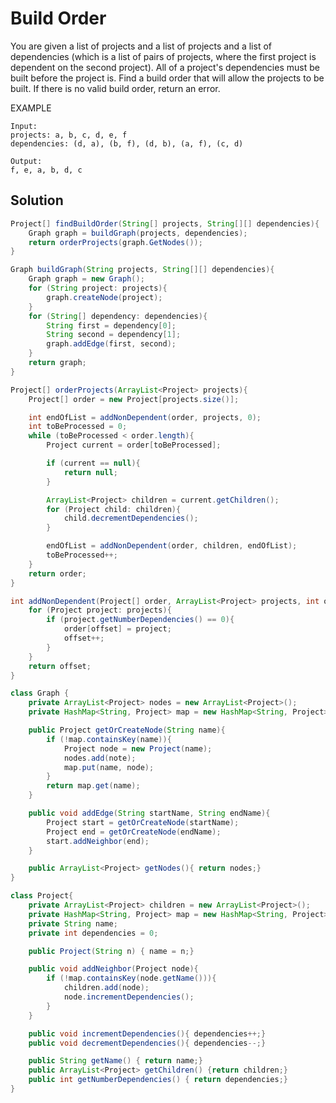# Build Order

You are given a list of projects and a list of projects and a list of dependencies (which is a list of pairs of projects, where the first project is dependent on the second project). All of a project's dependencies must be built before the project is. Find a build order that will allow the projects to be built. If there is no valid build order, return an error.

EXAMPLE

    Input:    
    projects: a, b, c, d, e, f
    dependencies: (d, a), (b, f), (d, b), (a, f), (c, d)
    
    Output:
    f, e, a, b, d, c

## Solution

```java
Project[] findBuildOrder(String[] projects, String[][] dependencies){
    Graph graph = buildGraph(projects, dependencies);
    return orderProjects(graph.GetNodes());
}

Graph buildGraph(String projects, String[][] dependencies){
    Graph graph = new Graph();
    for (String project: projects){
        graph.createNode(project);
    }
    for (String[] dependency: dependencies){
        String first = dependency[0];
        String second = dependency[1];
        graph.addEdge(first, second);
    }
    return graph;
}

Project[] orderProjects(ArrayList<Project> projects){
    Project[] order = new Project[projects.size()];

    int endOfList = addNonDependent(order, projects, 0);
    int toBeProcessed = 0;
    while (toBeProcessed < order.length){
        Project current = order[toBeProcessed];

        if (current == null){
            return null;
        }

        ArrayList<Project> children = current.getChildren();
        for (Project child: children){
            child.decrementDependencies();
        }

        endOfList = addNonDependent(order, children, endOfList);
        toBeProcessed++;
    }
    return order;
}

int addNonDependent(Project[] order, ArrayList<Project> projects, int offset){
    for (Project project: projects){
        if (project.getNumberDependencies() == 0){
            order[offset] = project;
            offset++;
        }
    }
    return offset;
}

class Graph {
    private ArrayList<Project> nodes = new ArrayList<Project>();
    private HashMap<String, Project> map = new HashMap<String, Project>();

    public Project getOrCreateNode(String name){
        if (!map.containsKey(name)){
            Project node = new Project(name);
            nodes.add(note);
            map.put(name, node);
        }
        return map.get(name);
    }

    public void addEdge(String startName, String endName){
        Project start = getOrCreateNode(startName);
        Project end = getOrCreateNode(endName);
        start.addNeighbor(end);
    }

    public ArrayList<Project> getNodes(){ return nodes;}
}

class Project{
    private ArrayList<Project> children = new ArrayList<Project>();
    private HashMap<String, Project> map = new HashMap<String, Project>();
    private String name;
    private int dependencies = 0;

    public Project(String n) { name = n;}

    public void addNeighbor(Project node){
        if (!map.containsKey(node.getName())){
            children.add(node);
            node.incrementDependencies();
        }
    }

    public void incrementDependencies(){ dependencies++;}
    public void decrementDependencies(){ dependencies--;}

    public String getName() { return name;}
    public ArrayList<Project> getChildren() {return children;}
    public int getNumberDependencies() { return dependencies;}
}
```
